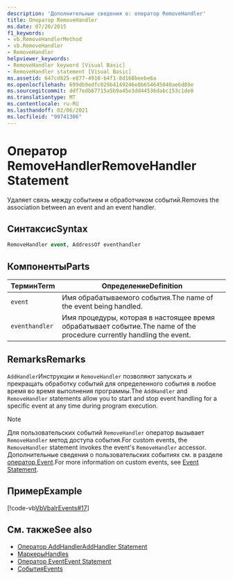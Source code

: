 ```yaml
---
description: 'Дополнительные сведения о: оператор RemoveHandler'
title: Оператор RemoveHandler
ms.date: 07/20/2015
f1_keywords:
- vb.RemoveHandlerMethod
- vb.RemoveHandler
- RemoveHandler
helpviewer_keywords:
- RemoveHandler keyword [Visual Basic]
- RemoveHandler statement [Visual Basic]
ms.assetid: 647cd825-e877-4910-b4f1-8d168beebe6a
ms.openlocfilehash: 699db9edfc029b4149246e8b654645040ae6d89e
ms.sourcegitcommit: ddf7edb67715a5b9a45e3dd44536dabc153c1de0
ms.translationtype: MT
ms.contentlocale: ru-RU
ms.lasthandoff: 02/06/2021
ms.locfileid: "99741306"
---
```

# <a name="removehandler-statement"></a><span data-ttu-id="9fa3e-103">Оператор RemoveHandler</span><span class="sxs-lookup"><span data-stu-id="9fa3e-103">RemoveHandler Statement</span></span>

<span data-ttu-id="9fa3e-104">Удаляет связь между событием и обработчиком событий.</span><span class="sxs-lookup"><span data-stu-id="9fa3e-104">Removes the association between an event and an event handler.</span></span>  
  
## <a name="syntax"></a><span data-ttu-id="9fa3e-105">Синтаксис</span><span class="sxs-lookup"><span data-stu-id="9fa3e-105">Syntax</span></span>  
  
```vb  
RemoveHandler event, AddressOf eventhandler  
```  
  
## <a name="parts"></a><span data-ttu-id="9fa3e-106">Компоненты</span><span class="sxs-lookup"><span data-stu-id="9fa3e-106">Parts</span></span>  
  
|<span data-ttu-id="9fa3e-107">Термин</span><span class="sxs-lookup"><span data-stu-id="9fa3e-107">Term</span></span>|<span data-ttu-id="9fa3e-108">Определение</span><span class="sxs-lookup"><span data-stu-id="9fa3e-108">Definition</span></span>|  
|---|---|  
|`event`|<span data-ttu-id="9fa3e-109">Имя обрабатываемого события.</span><span class="sxs-lookup"><span data-stu-id="9fa3e-109">The name of the event being handled.</span></span>|  
|`eventhandler`|<span data-ttu-id="9fa3e-110">Имя процедуры, которая в настоящее время обрабатывает событие.</span><span class="sxs-lookup"><span data-stu-id="9fa3e-110">The name of the procedure currently handling the event.</span></span>|  
  
## <a name="remarks"></a><span data-ttu-id="9fa3e-111">Remarks</span><span class="sxs-lookup"><span data-stu-id="9fa3e-111">Remarks</span></span>  

 <span data-ttu-id="9fa3e-112">`AddHandler`Инструкции и `RemoveHandler` позволяют запускать и прекращать обработку событий для определенного события в любое время во время выполнения программы.</span><span class="sxs-lookup"><span data-stu-id="9fa3e-112">The `AddHandler` and `RemoveHandler` statements allow you to start and stop event handling for a specific event at any time during program execution.</span></span>  
  
> [!NOTE]
> <span data-ttu-id="9fa3e-113">Для пользовательских событий `RemoveHandler` оператор вызывает `RemoveHandler` метод доступа события.</span><span class="sxs-lookup"><span data-stu-id="9fa3e-113">For custom events, the `RemoveHandler` statement invokes the event's `RemoveHandler` accessor.</span></span> <span data-ttu-id="9fa3e-114">Дополнительные сведения о пользовательских событиях см. в разделе [оператор Event](event-statement.md).</span><span class="sxs-lookup"><span data-stu-id="9fa3e-114">For more information on custom events, see [Event Statement](event-statement.md).</span></span>  
  
## <a name="example"></a><span data-ttu-id="9fa3e-115">Пример</span><span class="sxs-lookup"><span data-stu-id="9fa3e-115">Example</span></span>  

 [!code-vb[VbVbalrEvents#17](~/samples/snippets/visualbasic/VS_Snippets_VBCSharp/VbVbalrEvents/VB/Class1.vb#17)]  
  
## <a name="see-also"></a><span data-ttu-id="9fa3e-116">См. также</span><span class="sxs-lookup"><span data-stu-id="9fa3e-116">See also</span></span>

- [<span data-ttu-id="9fa3e-117">Оператор AddHandler</span><span class="sxs-lookup"><span data-stu-id="9fa3e-117">AddHandler Statement</span></span>](addhandler-statement.md)
- [<span data-ttu-id="9fa3e-118">Маркеры</span><span class="sxs-lookup"><span data-stu-id="9fa3e-118">Handles</span></span>](handles-clause.md)
- [<span data-ttu-id="9fa3e-119">Оператор Event</span><span class="sxs-lookup"><span data-stu-id="9fa3e-119">Event Statement</span></span>](event-statement.md)
- [<span data-ttu-id="9fa3e-120">События</span><span class="sxs-lookup"><span data-stu-id="9fa3e-120">Events</span></span>](../../programming-guide/language-features/events/index.md)
